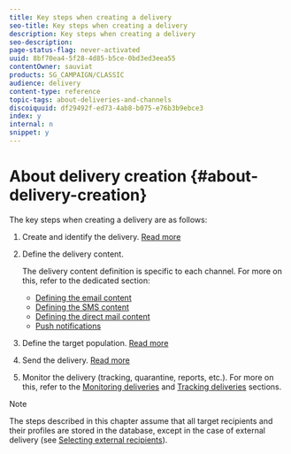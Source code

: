 ```yaml
---
title: Key steps when creating a delivery
seo-title: Key steps when creating a delivery
description: Key steps when creating a delivery
seo-description: 
page-status-flag: never-activated
uuid: 8bf70ea4-5f28-4d85-b5ce-0bd3ed3eea55
contentOwner: sauviat
products: SG_CAMPAIGN/CLASSIC
audience: delivery
content-type: reference
topic-tags: about-deliveries-and-channels
discoiquuid: df29492f-ed73-4ab8-b075-e76b3b9ebce3
index: y
internal: n
snippet: y
---
```


# About delivery creation {#about-delivery-creation}

The key steps when creating a delivery are as follows:

1. Create and identify the delivery. [Read more](../../delivery/using/steps-create-and-identify-the-delivery.md)

1. Define the delivery content.

    The delivery content definition is specific to each channel. For more on this, refer to the dedicated section:

    * [Defining the email content](../../delivery/using/defining-the-email-content.md)
    * [Defining the SMS content](../../delivery/using/sms-channel.md#defining-the-sms-content)
    * [Defining the direct mail content](../../delivery/using/defining-the-direct-mail-content.md)
    * [Push notifications](../../delivery/using/about-mobile-app-channel.md)

1. Define the target population. [Read more](../../delivery/using/steps-defining-the-target-population.md)

1. Send the delivery. [Read more](../../delivery/using/steps-sending-the-delivery.md)

1. Monitor the delivery (tracking, quarantine, reports, etc.). For more on this, refer to the [Monitoring deliveries](../../delivery/using/monitoring-a-delivery.md) and [Tracking deliveries](../../delivery/using/about-message-tracking.md) sections.

>[!NOTE]
>
>The steps described in this chapter assume that all target recipients and their profiles are stored in the database, except in the case of external delivery (see [Selecting external recipients](../../delivery/using/steps-defining-the-target-population.md#selecting-external-recipients)).


